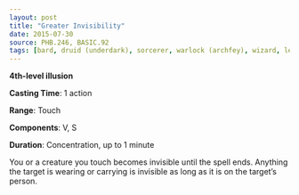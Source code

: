```yaml
---
layout: post
title: "Greater Invisibility"
date: 2015-07-30
source: PHB.246, BASIC.92
tags: [bard, druid (underdark), sorcerer, warlock (archfey), wizard, level4, illusion]
---
```


**4th-level illusion**

**Casting Time**: 1 action

**Range**: Touch

**Components**: V, S

**Duration**: Concentration, up to 1 minute

You or a creature you touch becomes invisible until the spell ends. Anything the target is wearing or carrying is invisible as long as it is on the target’s person.
